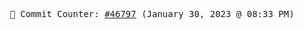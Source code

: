 <p align="center">
    <samp>
        📮 Commit Counter: <a href="https://github.com/Javascript-void0/Javascript-void0/commits/main">#46797</a> (January 30, 2023 @ 08:33 PM)
    </samp>
</p>